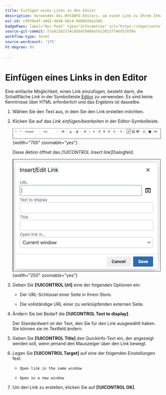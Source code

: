 ```yaml
---
title: Einfügen eines Links in den Editor
description: Verwenden des WYSIWYG-Editors, um einen Link zu Ihrem Inhalt hinzuzufügen
exl-id: c9930a4f-a082-4bd8-b0c4-9d86b59a2365
badgePaas: label="Nur PaaS" type="Informative" url="https://experienceleague.adobe.com/en/docs/commerce/user-guides/product-solutions" tooltip="Gilt nur für Adobe Commerce in Cloud-Projekten (von Adobe verwaltete PaaS-Infrastruktur) und lokale Projekte."
source-git-commit: 57a913b21f4cbbb4f0800afe13012ff46d578f8e
workflow-type: tm+mt
source-wordcount: '175'
ht-degree: 0%

---
```


# Einfügen eines Links in den Editor

Eine einfache Möglichkeit, einen Link einzufügen, besteht darin, die Schaltfläche _Link_ in der Symbolleiste [Editor](editor.md) zu verwenden. Es sind keine Kenntnisse über HTML erforderlich und das Ergebnis ist dasselbe.

1. Wählen Sie den Text aus, in dem Sie den Link erstellen möchten.

1. Klicken Sie auf das _Link einfügen/bearbeiten_ in der Editor-Symbolleiste.

   ![Editor-Symbolleiste - Link einfügen](./assets/editor-toolbar-link-button.png){width="700" zoomable="yes"}

   Diese Aktion öffnet das _[!UICONTROL Insert link]_&#x200B;Dialogfeld.

   ![Editor - Dialogfeld „Link einfügen“](./assets/editor-dialog-insert-link.png){width="250" zoomable="yes"}

1. Geben Sie **[!UICONTROL Url]** eine der folgenden Optionen ein:

   - Der URL-Schlüssel einer Seite in Ihrem Store.

   - Die vollständige URL einer zu verknüpfenden externen Seite.

1. Ändern Sie bei Bedarf die **[!UICONTROL Text to display]**.

   Der Standardwert ist der Text, den Sie für den Link ausgewählt haben. Sie können sie im Textfeld ändern.

1. Geben Sie **[!UICONTROL Title]** den QuickInfo-Text ein, der angezeigt werden soll, wenn jemand den Mauszeiger über den Link bewegt.

1. Legen Sie **[!UICONTROL Target]** auf eine der folgenden Einstellungen fest:

   - `Open link in the same window`

   - `Open in a new window`

1. Um den Link zu erstellen, klicken Sie auf **[!UICONTROL OK]**.
